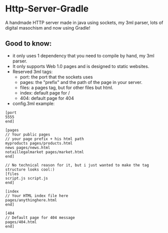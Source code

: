# Http-Server-Gradle
A handmade HTTP server made in java using sockets, my 3ml parser, lots of digital masochism and now using Gradle!

## Good to know:
- it only uses 1 dependency that you need to compile by hand, my 3ml parser.
- It only supports Web 1.0 pages and is designed to static websites.
- Reserved 3ml tags:
  - port: the port that the sockets uses
  - pages: the "prefix" and the path of the page in your server.
  - files: a pages tag, but for other files but html.
  - index: default page for /
  - 404: default page for 404
- config.3ml example:
```
[port
5555
end]

[pages
// Your public pages
// your page prefix + his html path
myproducts pages/products.html
news pages/news.html
notaillegalmarket pages/market.html
end]

// No technical reason for it, but i just wanted to make the tag structure looks cool:)
[files
script.js script.js
end]

[index
// Your HTML index file here
pages/anythinghere.html
end]

[404
// Default page for 404 message
pages/404.html
end]
```
